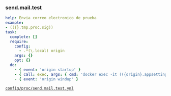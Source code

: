 ### send.mail.test

```yml
help: Envia correo electronico de prueba
example:
- (({}.tmp.proc.sig))
task:
  complete: []
  require:
    config:
      - .*(\.local) origin
    args: {}
    opt: {}
  do:
    - { event: 'origin startup' }
    - { call: exec, args: { cmd: 'docker exec -it (({origin}.appsetting.tag))-www swaks -s (({origin}.appsetting.service.mailhog.host.sv)):1025 --to webmaster@(({origin}.appsetting.wildcard_host)) --add-header "Subject: Test email" --add-header "Content-Type: text/html" --body "<h3 style=\"color: #0b8707;\">This is a test email</h3>"', out: true } }
    - { event: 'origin windup' }
```
[```config/proc/send.mail.test.yml```](../config/proc/send.mail.test.yml)
